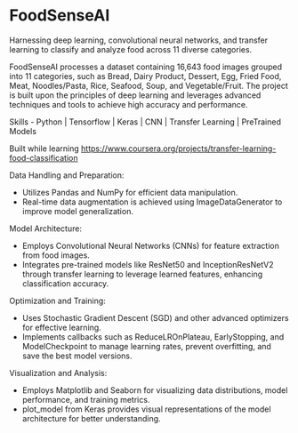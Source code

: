 # FoodSenseAI
Harnessing deep learning, convolutional neural networks, and transfer learning to classify and analyze food across 11 diverse categories.

FoodSenseAI processes a dataset containing 16,643 food images grouped into 11 categories, such as Bread, Dairy Product, Dessert, Egg, Fried Food, Meat, Noodles/Pasta, Rice, Seafood, Soup, and Vegetable/Fruit.
The project is built upon the principles of deep learning and leverages advanced techniques and tools to achieve high accuracy and performance.

Skills - Python | Tensorflow | Keras | CNN | Transfer Learning | PreTrained Models

Built while learning https://www.coursera.org/projects/transfer-learning-food-classification

Data Handling and Preparation:
* Utilizes Pandas and NumPy for efficient data manipulation.
* Real-time data augmentation is achieved using ImageDataGenerator to improve model generalization.

Model Architecture:
* Employs Convolutional Neural Networks (CNNs) for feature extraction from food images.
* Integrates pre-trained models like ResNet50 and InceptionResNetV2 through transfer learning to leverage learned features, enhancing classification accuracy.

Optimization and Training:
* Uses Stochastic Gradient Descent (SGD) and other advanced optimizers for effective learning.
* Implements callbacks such as ReduceLROnPlateau, EarlyStopping, and ModelCheckpoint to manage learning rates, prevent overfitting, and save the best model versions.

Visualization and Analysis:
* Employs Matplotlib and Seaborn for visualizing data distributions, model performance, and training metrics.
* plot_model from Keras provides visual representations of the model architecture for better understanding.
